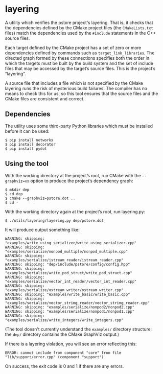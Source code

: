 # layering

A utility which verifies the pstore project's layering. That is, it checks that the
dependencies defined by the CMake project files (the `CMakeLists.txt` files) match the dependencies used by the `#include` statements in the C++ source files.

Each target defined by the CMake project has a set of zero or more dependencies defined by commands such as `target_link_libraries`. The directed graph formed by these connections specifies both the order in which the targets must be built by the build system and the set of include files that may be accessed by the target’s source files. This is the project’s “layering”.

A source file that includes a file which is not specified by the CMake layering runs the risk of mysterious build failures. The compiler has no means to check this for us, so this tool ensures that the source files and the CMake files are consistent and correct.


## Dependencies

The utility uses some third-party Python libraries which must be installed before it can be used:

    $ pip install networkx
    $ pip install decorator
    $ pip install pydot

## Using the tool

With the working directory at the project’s root, run CMake with the `--graphviz=xx` option
to produce the project’s dependency graph:

    $ mkdir dep
    $ cd dep
    $ cmake --graphviz=pstore.dot ..
    $ cd -

With the working directory again at the project’s root, run layering.py:

    $ ./utils/layering/layering.py dep/pstore.dot

It will produce output something like:

    WARNING: skipping: "examples/write_using_serializer/write_using_serializer.cpp"
    WARNING: skipping: "examples/serialize/nonpod_multiple/nonpod_multiple.cpp"
    WARNING: skipping: "examples/serialize/istream_reader/istream_reader.cpp"
    WARNING: skipping: "dep/include/pstore/config/config.hpp"
    WARNING: skipping: "examples/serialize/write_pod_struct/write_pod_struct.cpp"
    WARNING: skipping: "examples/serialize/vector_int_reader/vector_int_reader.cpp"
    WARNING: skipping: "examples/serialize/ostream_writer/ostream_writer.cpp"
    WARNING: skipping: "examples/write_basic/write_basic.cpp"
    WARNING: skipping: "examples/serialize/vector_string_reader/vector_string_reader.cpp"
    WARNING: skipping: "examples/serialize/nonpod2/nonpod2.cpp"
    WARNING: skipping: "examples/serialize/nonpod1/nonpod1.cpp"
    WARNING: skipping: "examples/serialize/write_integers/write_integers.cpp"

(The tool doesn't currently understand the `examples/` directory structure; the `dep/` directory contains the CMake GraphViz output.)

If there is a layering violation, you will see an error reflecting this:

    ERROR: cannot include from component "core" from file "lib/support/error.cpp" (component "support")

On success, the exit code is 0 and 1 if there are any errors.
